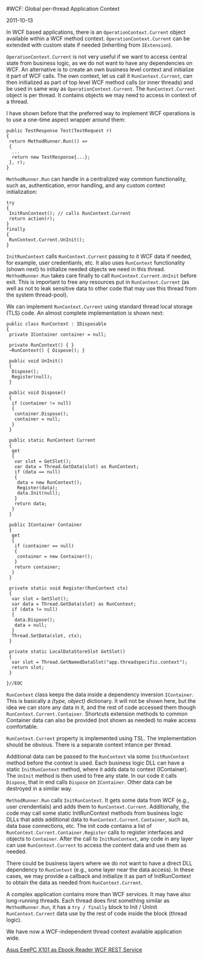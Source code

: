 #WCF: Global per-thread Application Context

2011-10-13

<!--- tags: csharp wcf -->

In WCF based applications, there is an `OperationContext.Current` object available within a WCF method context. `OperationContext.Current` can be extended with custom state if needed (inheriting from `IExtension`).

`OperationContext.Current` is not very useful if we want to access central state from business logic, as we do not want to have any dependencies on WCF. An alternative is to create an own business level context and initialize it part of WCF calls. The own context, let us call it `RunContext.Current`, can then initialized as part of top level WCF method calls (or inner threads) and be used in same way as `OperationContext.Current`. The `RunContext.Current` object is per thread. It contains objects we may need to access in context of a thread.

I have shown before that the preferred way to implement WCF operations is to use a one-time aspect wrapper around them:

```
public TestResponse Test(TestRequest r)
{
 return MethodRunner.Run(() =>
 {
  ...
  return new TestResponse{...};
 }, r);
}
```
`MethodRunner.Run` can handle in a centralized way common functionality, such as, authentication, error handling, and any custom context initialization:
```
try
{
 InitRunContext(); // calls RunContext.Current
 return action(r);
}
finally
{
 RunContext.Current.UnInit();
}
```
`InitRunContext` calls `RunContext.Current` passing to it WCF data if needed, for example, user credentianls, etc. It also uses `RunContext` functionality (shown next) to initialize needed objects we need in this thread. `MethodRunner.Run` takes care finally to call `RunContext.Current.UnInit` before exit. This is important to free any resources put in `RunContext.Current` (as well as not to leak sensitive data to other code that may use this thread from the system thread-pool).

We can implement `RunContext.Current` using standard thread local storage (TLS) code. An almost complete implementation is shown next:

```
public class RunContext : IDisposable
{
 private IContainer container = null; 
 
 private RunContext() { }
 ~RunContext() { Dispose(); }

 public void UnInit()
 {
  Dispose();
  Register(null);
 }
  
 public void Dispose()
 {
  if (container != null)
  {
   container.Dispose();
   container = null;
  }
 }

 public static RunContext Current
 {
  get
  {
   var slot = GetSlot();
   var data = Thread.GetData(slot) as RunContext;
   if (data == null)
   {
    data = new RunContext();
    Register(data);
    data.Init(null);
   }
   return data;
  }
 }

 public IContainer Container
 {
  get
  {
   if (container == null)
   {
    container = new Container();
   }
   return container;
  }
 }

 private static void Register(RunContext ctx)
 {
  var slot = GetSlot();
  var data = Thread.GetData(slot) as RunContext;
  if (data != null)
  {
   data.Dispose();
   data = null;
  }
  Thread.SetData(slot, ctx);
 }

 private static LocalDataStoreSlot GetSlot()
 {
  var slot = Thread.GetNamedDataSlot("app.threadspecific.context");
  return slot;
 }

}//EOC
```

`RunContext` class keeps the data inside a dependency inversion `IContainer`. This is basically a *(type, object)* dictionary. It will not be shown here, but the idea we can store any data in it, and the rest of code accessed them though `RunContext.Current.Container`. Shortcuts extension methods to common Container data can also be provided (not shown as needed) to make access comfortable.

`RunContext.Current` property is implemented using TSL. The implementation should be obvious. There is a separate context intance per thread.

Additional data can be passed to the `RunContext` via some `InitRunContext` method before the context is used. Each business logic DLL can have a static `InitRunContext` method, where it adds data to context (IContainer). The `UnInit` method is then used to free any state. In our code it calls `Dispose`, that in end calls `Dispose` on `IContainer`. Other data can be destroyed in a similar way.

`MethodRunner.Run` calls `InitRunContext`. It gets some data from WCF (e.g., user crendentials) and adds them to `RunContext.Current`. Additionally, the code may call some static InitRunContext methods from business logic DLLs that adds additional data to `RunContext.Current.Container`, such as, data base connections, etc. The init code contains a list of `RunContext.Current.Container.Register` calls to register interfaces and objects to `Container`. After the call to `InitRunContext`, any code in any layer can use `RunContext.Current` to access the content data and use them as needed.

There could be business layers where we do not want to have a direct DLL dependency to `RunContext` (e.g., some layer near the data access). In these cases, we may provide a callback and initialize it as part of InitRunContext to obtain the data as needed from `RunContext.Current`.

A complex application contains more than WCF services. It may have also long-running threads. Each thread does first something similar as `MethodRunner.Run`, it has a `try / finally` block to Init / UnInit `RunContext.Current` data use by the rest of code inside the block (thread logic).

We have now a WCF-independent thread context available application wide.

<ins class='nfooter'><a id='fprev' href='#blog/2012/2012-06-02-Asus-EeePC-X101-as-Ebook-Reader.md'>Asus EeePC X101 as Ebook Reader</a> <a id='fnext' href='#blog/2011/2011-10-12-WCF-REST-Service.md'>WCF REST Service</a></ins>
